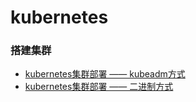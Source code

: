 # kubernetes

### 搭建集群
- [kubernetes集群部署 —— kubeadm方式](https://github.com/1849805767/kubernetes/blob/master/kubernetes%E9%9B%86%E7%BE%A4%E9%83%A8%E7%BD%B2%20%E2%80%94%E2%80%94%20kubeadm%E6%96%B9%E5%BC%8F.md)
- [kubernetes集群部署 —— 二进制方式](https://github.com/1849805767/kubernetes/blob/master/kubernetes%E9%9B%86%E7%BE%A4%E9%83%A8%E7%BD%B2%20%E2%80%94%E2%80%94%20%E4%BA%8C%E8%BF%9B%E5%88%B6%E6%96%B9%E5%BC%8F.md)
